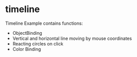 # timeline
Timeline Example contains functions:
- ObjectBinding
- Vertical and horizontal line moving by mouse coordinates
- Reacting circles on click
- Color Binding
